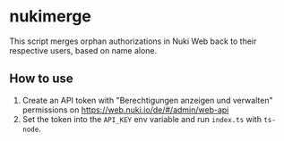 # nukimerge

This script merges orphan authorizations in Nuki Web back to their respective users, based on name alone.

## How to use
1. Create an API token with "Berechtigungen anzeigen und verwalten" permissions on https://web.nuki.io/de/#/admin/web-api
2. Set the token into the `API_KEY` env variable and run `index.ts` with `ts-node`.
